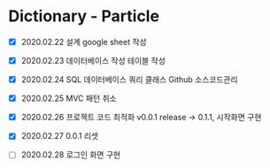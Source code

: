 # Dictionary - Particle
- [x] 2020.02.22	설계	google sheet 작성	
- [x] 2020.02.23	데이터베이스 작성	테이블 작성	
- [x] 2020.02.24	SQL 데이터베이스 쿼리 클래스	Github 소스코드관리
- [x] 2020.02.25  MVC 패턴 취소
- [x] 2020.02.26    프로젝트 코드 최적화 v0.0.1 release -> 0.1.1, 시작화면 구현	
- [x] 2020.02.27  0.0.1 리셋
- [ ] 2020.02.28  로그인 화면 구현



